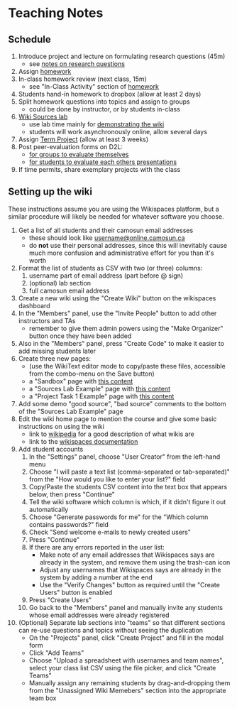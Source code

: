 ---
---

# Teaching Notes

## Schedule

1. Introduce project and lecture on formulating research questions (45m)
   - see [notes on research questions](research-questions.docx)
1. Assign [homework](homework.pdf)
1. In-class homework review (next class, 15m)
   - see "In-Class Activity" section of [homework](homework.pdf)
1. Students hand-in homework to dropbox (allow at least 2 days)
1. Split homework questions into topics and assign to groups
   - could be done by instructor, or by students in-class
1. [Wiki Sources lab](lab.html)
   - use lab time mainly for [demonstrating the wiki](wiki-demo.html)
   - students will work asynchronously online, allow several days
1. Assign [Term Project](term-project.pdf) (allow at least 3 weeks)
1. Post peer-evaluation forms on D2L:
   - [for groups to evaluate themselves](peereval-group.docx)
   - [for students to evaluate each others presentations](peereval-presentation.docx)
1. If time permits, share exemplary projects with the class


## Setting up the wiki

These instructions assume you are using the Wikispaces platform, but a similar procedure will likely be needed for whatever software you choose.

1. Get a list of all students and their camosun email addresses
   - these should look like username@online.camosun.ca
   - do **not** use their personal addresses, since this will inevitably cause much
     more confusion and administrative effort for you than it's worth
1. Format the list of students as CSV with two (or three) columns:
   1. username part of email address (part before @ sign)
   1. (optional) lab section
   1. full camosun email address
1. Create a new wiki using the "Create Wiki" button on the wikispaces dashboard
1. In the "Members" panel, use the "Invite People" button to add other instructors and TAs
   - remember to give them admin powers using the "Make Organizer" button once they have been added
1. Also in the "Members" panel, press "Create Code" to make it easier to add missing students later
1. Create three new pages:
   - (use the WikiText editor mode to copy/paste these files, accessible from the combo-menu on the Save button)
   - a "Sandbox" page with [this content](sandbox-content.txt)
   - a "Sources Lab Example" page with [this content](example-lab-sources.txt)
   - a "Project Task 1 Example" page with [this content](example-project-task1.txt)
1. Add some demo "good source", "bad source" comments to the bottom of the "Sources Lab Example" page
1. Edit the wiki home page to mention the course and give some basic instructions on using the wiki
   - link to [wikipedia](https://en.wikipedia.org/wiki/Wiki) for a good description of what wikis are
   - link to the [wikispaces documentation](http://helpcenter.wikispaces.com/customer/portal/articles/1958860-editing-a-page)
1. Add student accounts
    1. In the "Settings" panel, choose "User Creator" from the left-hand menu
    1. Choose "I will paste a text list (comma-separated or tab-separated)" from the "How would you like to enter your list?" field
    1. Copy/Paste the students CSV content into the text box that appears below, then press "Continue"
    1. Tell the wiki software which column is which, if it didn't figure it out automatically
    1. Choose "Generate passwords for me" for the "Which column contains passwords?" field
    1. Check "Send welcome e-mails to newly created users"
    1. Press "Continue"
    1. If there are any errors reported in the user list:
       - Make note of any email addresses that Wikispaces says are already in the system, and remove them using the trash-can icon
       - Adjust any usernames that Wikispaces says are already in the system by adding a number at the end
       - Use the "Verify Changes" button as required until the "Create Users" button is enabled
    1. Press "Create Users"
    1. Go back to the "Members" panel and manually invite any students whose email addresses were already registered
1. (Optional) Separate lab sections into "teams" so that different sections can re-use questions and topics without seeing the duplication
   - On the "Projects" panel, click "Create Project" and fill in the modal form
   - Click "Add Teams"
   - Choose "Upload a spreadsheet with usernames and team names", select your class list CSV using the file picker, and click "Create Teams"
   - Manually assign any remaining students by drag-and-dropping them from the "Unassigned Wiki Memebers" section into the appropriate team box
